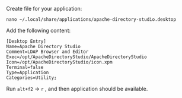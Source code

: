 
Create file for your application:
```shell
nano ~/.local/share/applications/apache-directory-studio.desktop
```

Add the following content:

```shell
[Desktop Entry]
Name=Apache Directory Studio
Comment=LDAP Browser and Editor
Exec=/opt/ApacheDirectoryStudio/ApacheDirectoryStudio
Icon=/opt/ApacheDirectoryStudio/icon.xpm
Terminal=false
Type=Application
Categories=Utility;
```

Run `alt+f2` -> `r` , and then application should be available.